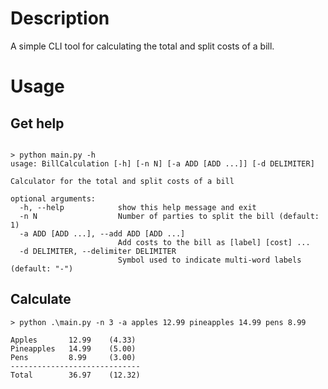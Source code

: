 # Description

A simple CLI tool for calculating the total and split costs of a bill.

# Usage

## Get help

```text

> python main.py -h
usage: BillCalculation [-h] [-n N] [-a ADD [ADD ...]] [-d DELIMITER]

Calculator for the total and split costs of a bill

optional arguments:
  -h, --help            show this help message and exit
  -n N                  Number of parties to split the bill (default: 1)
  -a ADD [ADD ...], --add ADD [ADD ...]
                        Add costs to the bill as [label] [cost] ...
  -d DELIMITER, --delimiter DELIMITER
                        Symbol used to indicate multi-word labels (default: "-")
```

## Calculate

```text
> python .\main.py -n 3 -a apples 12.99 pineapples 14.99 pens 8.99

Apples       12.99    (4.33)
Pineapples   14.99    (5.00)
Pens         8.99     (3.00)
-----------------------------
Total        36.97    (12.32)
```
